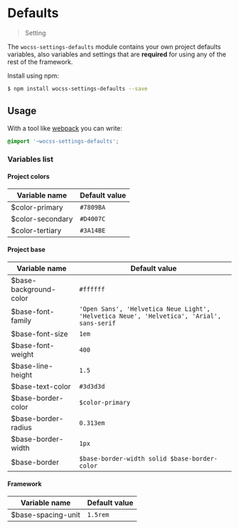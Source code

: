 # Defaults

> Setting

The `wocss-settings-defaults` module contains your own project defaults variables, also variables and settings that are **required** for using any of the rest of the framework.

Install using npm:

```sh
$ npm install wocss-settings-defaults --save
```

## Usage

With a tool like [webpack](https://webpack.github.io/) you can write:

```scss
@import '~wocss-settings-defaults';
```

### Variables list

#### Project colors

| Variable name | Default value |
|---------------|-------|
| $color-primary | `#7809BA` |
| $color-secondary | `#D4007C` |
| $color-tertiary | `#3A14BE` |

#### Project base

| Variable name | Default value |
|---------------|-------|
| $base-background-color | `#ffffff` |
| $base-font-family | `'Open Sans', 'Helvetica Neue Light', 'Helvetica Neue', 'Helvetica', 'Arial', sans-serif` |
| $base-font-size | `1em` |
| $base-font-weight | `400` |
| $base-line-height | `1.5 ` |
| $base-text-color | `#3d3d3d` |
| $base-border-color | `$color-primary` |
| $base-border-radius | `0.313em` |
| $base-border-width | `1px` |
| $base-border | `$base-border-width solid $base-border-color` |

#### Framework

| Variable name | Default value |
|---------------|-------|
| $base-spacing-unit | `1.5rem` |
